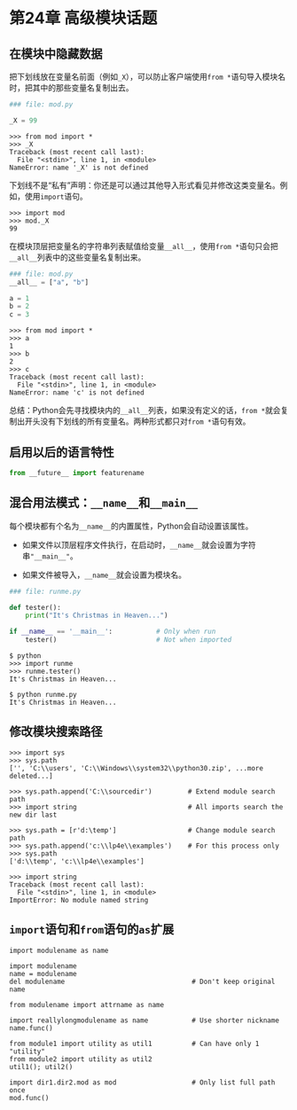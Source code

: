 # 第24章 高级模块话题

## 在模块中隐藏数据

把下划线放在变量名前面（例如`_X`），可以防止客户端使用`from *`语句导入模块名时，把其中的那些变量名复制出去。


```python
### file: mod.py

_X = 99
```

```
>>> from mod import *
>>> _X
Traceback (most recent call last):
  File "<stdin>", line 1, in <module>
NameError: name '_X' is not defined
```

下划线不是“私有”声明：你还是可以通过其他导入形式看见并修改这类变量名。例如，使用`import`语句。
```
>>> import mod
>>> mod._X
99
```

在模块顶层把变量名的字符串列表赋值给变量`__all__`，使用`from *`语句只会把`__all__`列表中的这些变量名复制出来。

```python
### file: mod.py
__all__ = ["a", "b"]

a = 1
b = 2
c = 3
```

```
>>> from mod import *
>>> a
1
>>> b
2
>>> c
Traceback (most recent call last):
  File "<stdin>", line 1, in <module>
NameError: name 'c' is not defined
```

总结：Python会先寻找模块内的`__all__`列表，如果没有定义的话，`from *`就会复制出开头没有下划线的所有变量名。两种形式都只对`from *`语句有效。

## 启用以后的语言特性

```python
from __future__ import featurename
```

## 混合用法模式：`__name__`和`__main__`

每个模块都有个名为`__name__`的内置属性，Python会自动设置该属性。

- 如果文件以顶层程序文件执行，在启动时，`__name__`就会设置为字符串`"__main__"`。

- 如果文件被导入，`__name__`就会设置为模块名。

```python
### file: runme.py

def tester():
    print("It's Christmas in Heaven...")

if __name__ == '__main__':           # Only when run
    tester()                         # Not when imported
```

```
$ python
>>> import runme
>>> runme.tester()
It's Christmas in Heaven...
```

```
$ python runme.py
It's Christmas in Heaven...
```

## 修改模块搜索路径

```
>>> import sys
>>> sys.path
['', 'C:\\users', 'C:\\Windows\\system32\\python30.zip', ...more deleted...]

>>> sys.path.append('C:\\sourcedir')         # Extend module search path
>>> import string                            # All imports search the new dir last

>>> sys.path = [r'd:\temp']                  # Change module search path
>>> sys.path.append('c:\\lp4e\\examples')    # For this process only
>>> sys.path
['d:\\temp', 'c:\\lp4e\\examples']

>>> import string
Traceback (most recent call last):
  File "<stdin>", line 1, in <module>
ImportError: No module named string
```

## `import`语句和`from`语句的`as`扩展

```
import modulename as name

import modulename
name = modulename
del modulename                                # Don't keep original name

from modulename import attrname as name

import reallylongmodulename as name           # Use shorter nickname
name.func()

from module1 import utility as util1          # Can have only 1 "utility"
from module2 import utility as util2
util1(); util2()

import dir1.dir2.mod as mod                   # Only list full path once
mod.func()
```



